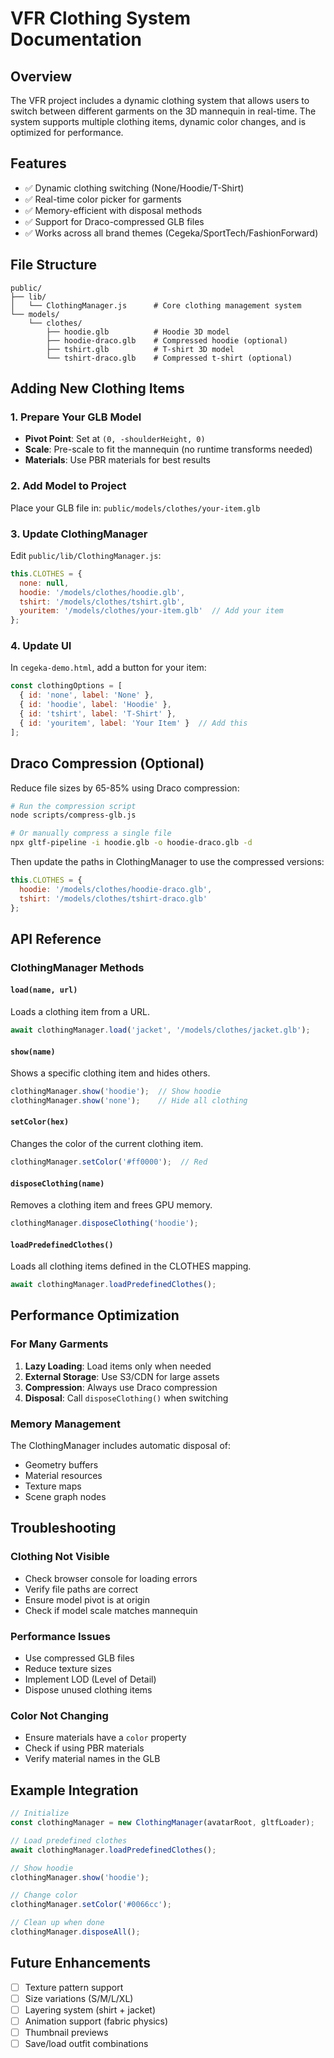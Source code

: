 # VFR Clothing System Documentation

## Overview
The VFR project includes a dynamic clothing system that allows users to switch between different garments on the 3D mannequin in real-time. The system supports multiple clothing items, dynamic color changes, and is optimized for performance.

## Features
- ✅ Dynamic clothing switching (None/Hoodie/T-Shirt)
- ✅ Real-time color picker for garments
- ✅ Memory-efficient with disposal methods
- ✅ Support for Draco-compressed GLB files
- ✅ Works across all brand themes (Cegeka/SportTech/FashionForward)

## File Structure
```
public/
├── lib/
│   └── ClothingManager.js      # Core clothing management system
└── models/
    └── clothes/
        ├── hoodie.glb          # Hoodie 3D model
        ├── hoodie-draco.glb    # Compressed hoodie (optional)
        ├── tshirt.glb          # T-shirt 3D model
        └── tshirt-draco.glb    # Compressed t-shirt (optional)
```

## Adding New Clothing Items

### 1. Prepare Your GLB Model
- **Pivot Point**: Set at `(0, -shoulderHeight, 0)`
- **Scale**: Pre-scale to fit the mannequin (no runtime transforms needed)
- **Materials**: Use PBR materials for best results

### 2. Add Model to Project
Place your GLB file in: `public/models/clothes/your-item.glb`

### 3. Update ClothingManager
Edit `public/lib/ClothingManager.js`:
```javascript
this.CLOTHES = {
  none: null,
  hoodie: '/models/clothes/hoodie.glb',
  tshirt: '/models/clothes/tshirt.glb',
  youritem: '/models/clothes/your-item.glb'  // Add your item
};
```

### 4. Update UI
In `cegeka-demo.html`, add a button for your item:
```javascript
const clothingOptions = [
  { id: 'none', label: 'None' },
  { id: 'hoodie', label: 'Hoodie' },
  { id: 'tshirt', label: 'T-Shirt' },
  { id: 'youritem', label: 'Your Item' }  // Add this
];
```

## Draco Compression (Optional)

Reduce file sizes by 65-85% using Draco compression:

```bash
# Run the compression script
node scripts/compress-glb.js

# Or manually compress a single file
npx gltf-pipeline -i hoodie.glb -o hoodie-draco.glb -d
```

Then update the paths in ClothingManager to use the compressed versions:
```javascript
this.CLOTHES = {
  hoodie: '/models/clothes/hoodie-draco.glb',
  tshirt: '/models/clothes/tshirt-draco.glb'
};
```

## API Reference

### ClothingManager Methods

#### `load(name, url)`
Loads a clothing item from a URL.
```javascript
await clothingManager.load('jacket', '/models/clothes/jacket.glb');
```

#### `show(name)`
Shows a specific clothing item and hides others.
```javascript
clothingManager.show('hoodie');  // Show hoodie
clothingManager.show('none');    // Hide all clothing
```

#### `setColor(hex)`
Changes the color of the current clothing item.
```javascript
clothingManager.setColor('#ff0000');  // Red
```

#### `disposeClothing(name)`
Removes a clothing item and frees GPU memory.
```javascript
clothingManager.disposeClothing('hoodie');
```

#### `loadPredefinedClothes()`
Loads all clothing items defined in the CLOTHES mapping.
```javascript
await clothingManager.loadPredefinedClothes();
```

## Performance Optimization

### For Many Garments
1. **Lazy Loading**: Load items only when needed
2. **External Storage**: Use S3/CDN for large assets
3. **Compression**: Always use Draco compression
4. **Disposal**: Call `disposeClothing()` when switching

### Memory Management
The ClothingManager includes automatic disposal of:
- Geometry buffers
- Material resources
- Texture maps
- Scene graph nodes

## Troubleshooting

### Clothing Not Visible
- Check browser console for loading errors
- Verify file paths are correct
- Ensure model pivot is at origin
- Check if model scale matches mannequin

### Performance Issues
- Use compressed GLB files
- Reduce texture sizes
- Implement LOD (Level of Detail)
- Dispose unused clothing items

### Color Not Changing
- Ensure materials have a `color` property
- Check if using PBR materials
- Verify material names in the GLB

## Example Integration

```javascript
// Initialize
const clothingManager = new ClothingManager(avatarRoot, gltfLoader);

// Load predefined clothes
await clothingManager.loadPredefinedClothes();

// Show hoodie
clothingManager.show('hoodie');

// Change color
clothingManager.setColor('#0066cc');

// Clean up when done
clothingManager.disposeAll();
```

## Future Enhancements
- [ ] Texture pattern support
- [ ] Size variations (S/M/L/XL)
- [ ] Layering system (shirt + jacket)
- [ ] Animation support (fabric physics)
- [ ] Thumbnail previews
- [ ] Save/load outfit combinations